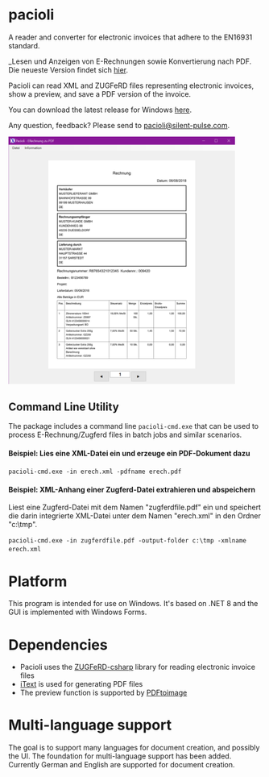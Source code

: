 # pacioli
A reader and converter for electronic invoices that adhere to the EN16931 standard.

_Lesen und Anzeigen von E-Rechnungen sowie Konvertierung nach PDF. Die neueste Version findet sich [hier](https://www.epacioli.de/FileDownload/Download?filename=paciolisetup.exe).

Pacioli can read XML and ZUGFeRD files representing electronic invoices, show a preview, and save a PDF version of the invoice.

You can download the latest release for Windows [here](https://www.epacioli.de/FileDownload/Download?filename=paciolisetup.exe).

Any question, feedback? Please send to [pacioli@silent-pulse.com](mailto:pacioli@silent-pulse.com).

<img src="https://github.com/koozala/pacioli/blob/main/doc/Pacioli_Screenshot_1.png" width="450">

## Command Line Utility

The package includes a command line `pacioli-cmd.exe` that can be used to process E-Rechnung/Zugferd files in batch jobs and similar scenarios.

#### Beispiel: Lies eine XML-Datei ein und erzeuge ein PDF-Dokument dazu

`pacioli-cmd.exe -in erech.xml -pdfname erech.pdf`


#### Beispiel: XML-Anhang einer Zugferd-Datei extrahieren und abspeichern

Liest eine Zugferd-Datei mit dem Namen "zugferdfile.pdf" ein und speichert die darin integrierte XML-Datei unter dem Namen "erech.xml" in den Ordner "c:\tmp".

`pacioli-cmd.exe -in zugferdfile.pdf -output-folder c:\tmp -xmlname erech.xml`




# Platform
This program is intended for use on Windows. It's based on .NET 8 and the GUI is implemented with Windows Forms.

# Dependencies
* Pacioli uses the [ZUGFeRD-csharp](https://github.com/stephanstapel/ZUGFeRD-csharp) library for reading electronic invoice files
* [iText](https://itextpdf.com/) is used for generating PDF files
* The preview function is supported by [PDFtoimage](https://github.com/sungaila/PDFtoImage) 

# Multi-language support

The goal is to support many languages for document creation, and possibly the UI. The foundation for multi-language support has been added. Currently German and English are supported for document creation.


